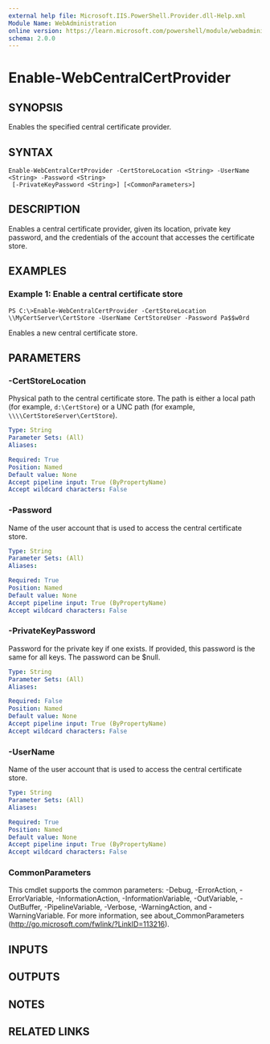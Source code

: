 ```yaml
---
external help file: Microsoft.IIS.PowerShell.Provider.dll-Help.xml
Module Name: WebAdministration
online version: https://learn.microsoft.com/powershell/module/webadministration/enable-webcentralcertprovider?view=windowsserver2012-ps&wt.mc_id=ps-gethelp
schema: 2.0.0
---
```


# Enable-WebCentralCertProvider

## SYNOPSIS
Enables the specified central certificate provider.

## SYNTAX

```
Enable-WebCentralCertProvider -CertStoreLocation <String> -UserName <String> -Password <String>
 [-PrivateKeyPassword <String>] [<CommonParameters>]
```

## DESCRIPTION
Enables a central certificate provider, given its location, private key password, and the credentials of the account that accesses the certificate store.

## EXAMPLES

### Example 1: Enable a central certificate store
```
PS C:\>Enable-WebCentralCertProvider -CertStoreLocation \\MyCertServer\CertStore -UserName CertStoreUser -Password Pa$$w0rd
```

Enables a new central certificate store.

## PARAMETERS

### -CertStoreLocation
Physical path to the central certificate store.
The path is either a local path (for example, `d:\CertStore`) or a UNC path (for example, `\\\\CertStoreServer\CertStore`).

```yaml
Type: String
Parameter Sets: (All)
Aliases: 

Required: True
Position: Named
Default value: None
Accept pipeline input: True (ByPropertyName)
Accept wildcard characters: False
```

### -Password
Name of the user account that is used to access the central certificate store.

```yaml
Type: String
Parameter Sets: (All)
Aliases: 

Required: True
Position: Named
Default value: None
Accept pipeline input: True (ByPropertyName)
Accept wildcard characters: False
```

### -PrivateKeyPassword
Password for the private key if one exists.
If provided, this password is the same for all keys.
The password can be $null.

```yaml
Type: String
Parameter Sets: (All)
Aliases: 

Required: False
Position: Named
Default value: None
Accept pipeline input: True (ByPropertyName)
Accept wildcard characters: False
```

### -UserName
Name of the user account that is used to access the central certificate store.

```yaml
Type: String
Parameter Sets: (All)
Aliases: 

Required: True
Position: Named
Default value: None
Accept pipeline input: True (ByPropertyName)
Accept wildcard characters: False
```

### CommonParameters
This cmdlet supports the common parameters: -Debug, -ErrorAction, -ErrorVariable, -InformationAction, -InformationVariable, -OutVariable, -OutBuffer, -PipelineVariable, -Verbose, -WarningAction, and -WarningVariable. For more information, see about_CommonParameters (http://go.microsoft.com/fwlink/?LinkID=113216).

## INPUTS

## OUTPUTS

## NOTES

## RELATED LINKS

